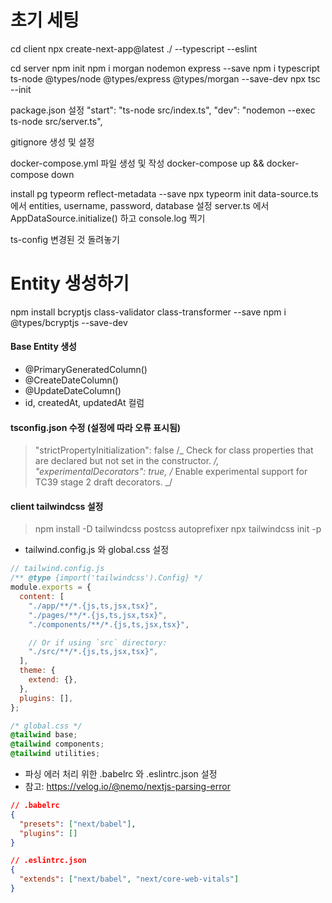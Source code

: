 # 초기 세팅

cd client
npx create-next-app@latest ./ --typescript --eslint

cd server
npm init
npm i morgan nodemon express --save
npm i typescript ts-node @types/node @types/express @types/morgan --save-dev
npx tsc --init

package.json 설정
"start": "ts-node src/index.ts",
"dev": "nodemon --exec ts-node src/server.ts",

gitignore 생성 및 설정

docker-compose.yml 파일 생성 및 작성
docker-compose up && docker-compose down

install pg typeorm reflect-metadata --save
npx typeorm init
data-source.ts 에서 entities, username, password, database 설정
server.ts 에서 AppDataSource.initialize() 하고 console.log 찍기

ts-config 변경된 것 돌려놓기

# Entity 생성하기

npm install bcryptjs class-validator class-transformer --save
npm i @types/bcryptjs --save-dev

#### Base Entity 생성

- @PrimaryGeneratedColumn()
- @CreateDateColumn()
- @UpdateDateColumn()
- id, createdAt, updatedAt 컬럼

#### tsconfig.json 수정 (설정에 따라 오류 표시됨)

> "strictPropertyInitialization": false /_ Check for class properties that are declared but not set in the constructor. _/,
> "experimentalDecorators": true, /_ Enable experimental support for TC39 stage 2 draft decorators. _/

#### client tailwindcss 설정

> npm install -D tailwindcss postcss autoprefixer
> npx tailwindcss init -p

- tailwind.config.js 와 global.css 설정

```js
// tailwind.config.js
/** @type {import('tailwindcss').Config} */
module.exports = {
  content: [
    "./app/**/*.{js,ts,jsx,tsx}",
    "./pages/**/*.{js,ts,jsx,tsx}",
    "./components/**/*.{js,ts,jsx,tsx}",

    // Or if using `src` directory:
    "./src/**/*.{js,ts,jsx,tsx}",
  ],
  theme: {
    extend: {},
  },
  plugins: [],
};
```

```css
/* global.css */
@tailwind base;
@tailwind components;
@tailwind utilities;
```

- 파싱 에러 처리 위한 .babelrc 와 .eslintrc.json 설정
- 참고: https://velog.io/@nemo/nextjs-parsing-error

```json
// .babelrc
{
  "presets": ["next/babel"],
  "plugins": []
}
```

```json
// .eslintrc.json
{
  "extends": ["next/babel", "next/core-web-vitals"]
}
```
